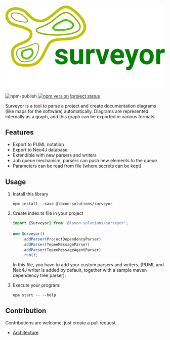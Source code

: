 ![Surveyor](documentation/surveyor.png)

![npm-publish](https://github.com/loxon-solutions/surveyor/workflows/npm-publish/badge.svg) 
[![npm version](https://badge.fury.io/js/%40loxon-solutions%2Fsurveyor.svg)](https://badge.fury.io/js/%40loxon-solutions%2Fsurveyor)
[!project status](https://img.shields.io/badge/project%20status-beta-red)

Surveyor is a tool to parse a project and create documentation diagrams (like maps for the software) automatically. Diagrams are represented internally as a graph, and this graph can be exported in various formats.

## Features

- Export to PUML notation
- Export to Neo4J database
- Extendible with new parsers and writers
- Job queue mechanism, parsers can push new elements to the queue.
- Parameters can be read from file (where secrets can be kept)

## Usage

1. Install this library
    ```shell script
    npm install --save @loxon-solutions/surveyor
    ```
2. Create index.ts file in your project
    ```typescript
    import {Surveyor} from '@loxon-solutions/surveyor';
   
    new Surveyor()
        .addParser(ProjectDependencyParser)
        .addParser(TepeeMessageParser)
        .addParser(TepeeMessageAgentParser)
        .run();
    ```   
   In this file, you have to add your custom parsers and writers. (PUML and Neo4J writer is added by default, together with a sample maven dependency tree parser).
   
3. Execute your program:
    ```shell script
    npm start -- --help
    ```

## Contribution

Contributions are welcome, just create a pull request.

- [Architecture](documentation/architecture.md)
